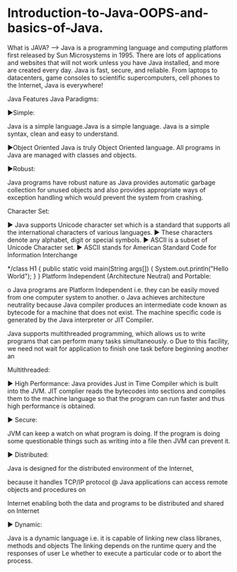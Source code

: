 # Introduction-to-Java-OOPS-and-basics-of-Java.

What is JAVA?
--> Java is a programming language and computing platform first released by Sun Microsystems in 1995. There are lots of applications and websites that will not work unless you have Java installed, and more are created every day. Java is fast, secure, and reliable. From laptops to datacenters, game consoles to scientific supercomputers, cell phones to the Internet, Java is everywhere!

Java Features Java Paradigms:

►Simple:

Java is a simple language.Java is a simple language.
Java is a simple syntax, clean and easy to understand.

►Object Oriented
Java is truly Object Oriented language.
All programs in Java are managed with classes and objects.

►Robust:

Java programs have robust nature as Java provides automatic garbage collection for unused objects and also provides appropriate ways of exception handling which would prevent the system from crashing.

Character Set:

► Java supports Unicode character set which is a standard that supports all the international characters of various languages. 
► These characters denote any alphabet, digit or special symbols. 
► ASCII is a subset of Unicode Character set.
► ASCII stands for American Standard Code for Information Interchange

*/class H1 { public static void main(String args[]) { System.out.println("Hello World"); 
} 
}
Platform Independent (Architecture Neutral) and Portable:

o Java programs are Platform Independent i.e. they can be easily moved from one computer system to another. 
o Java achieves architecture neutrality because Java compiler produces an intermediate code known as bytecode for a machine that does not exist. The machine specific code is generated by the
Java interpreter or JIT Compiler.

Java supports multithreaded programming, which allows us to write programs that can perform many tasks simultaneously. o Due to this facility, we need not wait for application to finish one task before beginning another an

Multithreaded:

► High Performance: Java provides Just in Time Compiler which is built into the JVM. JIT complier reads the bytecodes into sections and compiles them to the machine language so that the program can run faster and thus high performance is obtained.

► Secure:

JVM can keep a watch on what program is doing. If the program is doing some questionable things such as writing into a file then JVM can prevent it.

► Distributed:

Java is designed for the distributed environment of the Internet,

because it handles TCP/IP protocol @ Java applications can access remote objects and procedures on

Internet enabling both the data and programs to be distributed and shared on Internet

► Dynamic:

Java is a dynamic language i.e. it is capable of linking new class libranes, methods and objects The linking depends on the runtime query and the responses of user Le whether to execute a particular code or to abort the
process.


